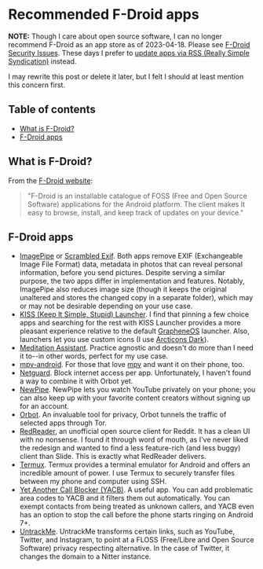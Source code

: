 # Recommended F-Droid apps

**NOTE:** Though I care about open source software, I can no longer
recommend F-Droid as an app store as of 2023-04-18. Please see [F-Droid
Security
Issues](https://privsec.dev/posts/android/f-droid-security-issues/).
These days I prefer to [update apps via RSS (Really Simple
Syndication)](https://www.privacyguides.org/en/android/#manually-with-rss-notifications)
instead.

I may rewrite this post or delete it later, but I felt I should at least
mention this concern first.

## Table of contents

<!-- mtoc-start -->

- [What is F-Droid?](#what-is-f-droid)
- [F-Droid apps](#f-droid-apps)

<!-- mtoc-end -->

## What is F-Droid?

From the [F-Droid website](https://www.f-droid.org/):

> "F-Droid is an installable catalogue of FOSS (Free and Open Source
> Software) applications for the Android platform. The client makes it
> easy to browse, install, and keep track of updates on your device."

## F-Droid apps

- [ImagePipe](https://f-droid.org/en/packages/de.kaffeemitkoffein.imagepipe/)
  or [Scrambled
  Exif](https://f-droid.org/en/packages/com.jarsilio.android.scrambledeggsif/).
  Both apps remove EXIF (Exchangeable Image File Format) data, metadata in
  photos that can reveal personal information, before you send pictures.
  Despite serving a similar purpose, the two apps differ in implementation
  and features. Notably, ImagePipe also reduces image size (though it
  keeps the original unaltered and stores the changed copy in a separate
  folder), which may or may not be desirable depending on your use case.
- [KISS (Keep It Simple, Stupid)
  Launcher](https://f-droid.org/en/packages/fr.neamar.kiss/). I find that
  pinning a few choice apps and searching for the rest with KISS Launcher
  provides a more pleasant experience relative to the default
  [GrapheneOS](https://grapheneos.org/) launcher. Also, launchers let you
  use custom icons (I use [Arcticons
  Dark](https://f-droid.org/en/packages/com.donnnno.arcticons/)).
- [Meditation
  Assistant](https://f-droid.org/en/packages/sh.ftp.rocketninelabs.meditationassistant.opensource/).
  Practice agnostic and doesn't do more than I need it to--in other words,
  perfect for my use case.
- [mpv-android](https://f-droid.org/en/packages/is.xyz.mpv/). For those
  that love [mpv](https://mpv.io/) and want it on their phone, too.
- [Netguard](https://netguard.me/). Block internet access per app.
  Unfortunately, I haven't found a way to combine it with Orbot yet.
- [NewPipe](https://newpipe.net/). NewPipe lets you watch YouTube
  privately on your phone; you can also keep up with your favorite content
  creators without signing up for an account.
- [Orbot](https://guardianproject.info/apps/org.torproject.android/). An
  invaluable tool for privacy, Orbot tunnels the traffic of selected apps
  through Tor.
- [RedReader](https://f-droid.org/packages/org.quantumbadger.redreader/),
  an unofficial open source client for Reddit. It has a clean UI with no
  nonsense. I found it through word of mouth, as I've never liked the
  redesign and wanted to find a less feature-rich (and less buggy) client
  than Slide. This is exactly what RedReader delivers.
- [Termux](https://termux.com/). Termux provides a terminal emulator for
  Android and offers an incredible amount of power. I use Termux to
  securely transfer files between my phone and computer using SSH.
- [Yet Another Call Blocker
  (YACB)](https://f-droid.org/en/packages/dummydomain.yetanothercallblocker/).
  A useful app. You can add problematic area codes to YACB and it filters
  them out automatically. You can exempt contacts from being treated as
  unknown callers, and YACB even has an option to stop the call before the
  phone starts ringing on Android 7+.
- [UntrackMe](https://f-droid.org/en/packages/app.fedilab.nitterizeme/).
  UntrackMe transforms certain links, such as YouTube, Twitter, and
  Instagram, to point at a FLOSS (Free/Libre and Open Source Software)
  privacy respecting alternative. In the case of Twitter, it changes the
  domain to a Nitter instance.
